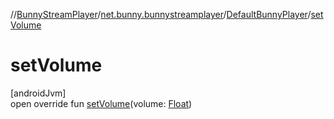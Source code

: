 //[BunnyStreamPlayer](../../../index.md)/[net.bunny.bunnystreamplayer](../index.md)/[DefaultBunnyPlayer](index.md)/[setVolume](set-volume.md)

# setVolume

[androidJvm]\
open override fun [setVolume](set-volume.md)(volume: [Float](https://kotlinlang.org/api/core/kotlin-stdlib/kotlin/-float/index.html))